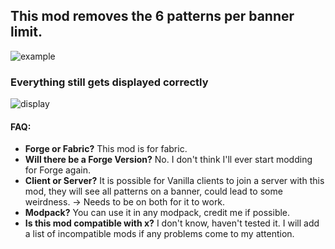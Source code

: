 ## This mod removes the 6 patterns per banner limit.
![example](https://cdn.modrinth.com/data/mOsKcnBr/images/a968a1210c02c694bae48b5635589a23ef2e262a.png)

### Everything still gets displayed correctly
![display](https://cdn.modrinth.com/data/mOsKcnBr/images/30244781b6b3ea2b713399e5e249c78a7a540b3e.png)

#### FAQ:
+ **Forge or Fabric?** This mod is for fabric.
+ **Will there be a Forge Version?** No. I don't think I'll ever start modding for Forge again.
+ **Client or Server?** It is possible for Vanilla clients to join a server with this mod, they will see all patterns on a banner, could lead to some weirdness. -> Needs to be on both for it to work.
+ **Modpack?** You can use it in any modpack, credit me if possible.
+ **Is this mod compatible with x?** I don't know, haven't tested it. I will add a list of incompatible mods if any problems come to my attention.
